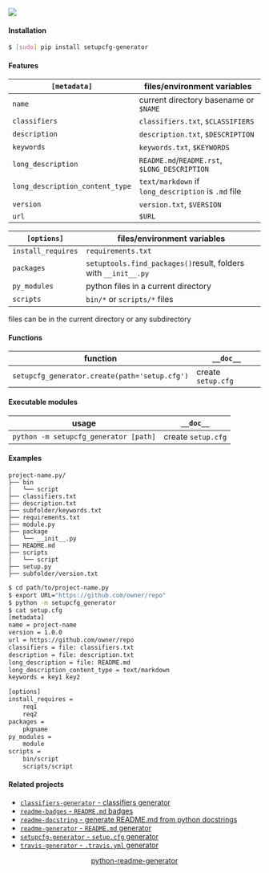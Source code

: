 <!--
https://pypi.org/project/readme-generator/
https://pypi.org/project/python-readme-generator/
-->

[![](https://img.shields.io/pypi/pyversions/setupcfg-generator.svg?longCache=True)](https://pypi.org/project/setupcfg-generator/)

#### Installation
```bash
$ [sudo] pip install setupcfg-generator
```

#### Features
`[metadata]`|files/environment variables
-|-
`name`|current directory basename or `$NAME`
`classifiers`|`classifiers.txt`, `$CLASSIFIERS`
`description`|`description.txt`, `$DESCRIPTION`
`keywords`|`keywords.txt`, `$KEYWORDS`
`long_description`|`README.md`/`README.rst`, `$LONG_DESCRIPTION`
`long_description_content_type`|`text/markdown` if `long_description` is `.md` file
`version`|`version.txt`, `$VERSION`
`url`|`$URL`

`[options]`|files/environment variables
-|-
`install_requires`|`requirements.txt`
`packages`|`setuptools.find_packages()`result, folders with `__init__.py`
`py_modules`|python files in a current directory
`scripts`|`bin/*` or `scripts/*` files

files can be in the current directory or any subdirectory

#### Functions
function|`__doc__`
-|-
`setupcfg_generator.create(path='setup.cfg')` |create `setup.cfg`

#### Executable modules
usage|`__doc__`
-|-
`python -m setupcfg_generator [path]` |create `setup.cfg`

#### Examples
```
project-name.py/
├── bin
|   └── script
├── classifiers.txt
├── description.txt
├── subfolder/keywords.txt
├── requirements.txt
├── module.py
├── package
|   └── __init__.py
├── README.md
├── scripts
|   └── script
├── setup.py
├── subfolder/version.txt
```

```bash
$ cd path/to/project-name.py
$ export URL="https://github.com/owner/repo"
$ python -m setupcfg_generator
$ cat setup.cfg
[metadata]
name = project-name
version = 1.0.0
url = https://github.com/owner/repo
classifiers = file: classifiers.txt
description = file: description.txt
long_description = file: README.md
long_description_content_type = text/markdown
keywords = key1 key2

[options]
install_requires =
    req1
    req2
packages =
    pkgname
py_modules =
    module
scripts =
    bin/script
    scripts/script
```

#### Related projects
+   [`classifiers-generator` - classifiers generator](https://pypi.org/project/classifiers-generator/)
+   [`readme-badges` - `README.md` badges](https://pypi.org/project/readme-badges/)
+   [`readme-docstring` - generate README.md from python docstrings](https://pypi.org/project/readme-docstring/)
+   [`readme-generator` - `README.md` generator](https://pypi.org/project/readme-generator/)
+   [`setupcfg-generator` - `setup.cfg` generator](https://pypi.org/project/setupcfg-generator/)
+   [`travis-generator` - `.travis.yml` generator](https://pypi.org/project/travis-generator/)

<p align="center">
    <a href="https://pypi.org/project/python-readme-generator/">python-readme-generator</a>
</p>
